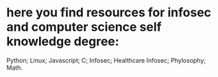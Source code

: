  # here you find resources for infosec and computer science self knowledge degree:
Python;
Linux;
Javascript;
C;
Infosec;
Healthcare Infosec;
Phylosophy;
Math.
